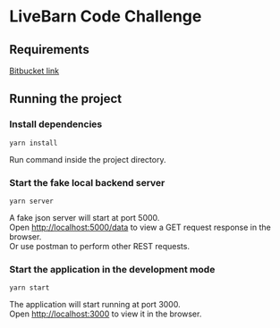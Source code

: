 # LiveBarn Code Challenge

## Requirements

[Bitbucket link](https://bitbucket.org/livebarndev/5baae298-80e8-11eb-9439-0242ac130002/src/master/)

## Running the project

### Install dependencies

`yarn install`

Run command inside the project directory.

### Start the fake local backend server

`yarn server`

A fake json server will start at port 5000.\
Open [http://localhost:5000/data](http://localhost:5000/data) to view a GET request response in the browser.\
Or use postman to perform other REST requests.

### Start the application in the development mode

`yarn start`

The application will start running at port 3000.\
Open [http://localhost:3000](http://localhost:3000) to view it in the browser.
